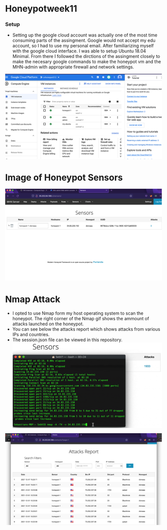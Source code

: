 # Honeypotweek11

<h3>Setup</h3>

- Setting up the google cloud account was actually one of the most time consuming parts of the assingment. Google would not accept my edu account, so I had to use my personal email. After familiarizing myself with the google cloud interface. I was able to setup Ubuntu 18.04 Minimal. From there I followed the dirctions of the assingment closely to make the necesary google commands to make the honeypot vm and the MHN-admin with appropriate firewall and network settings.

 ![Image](https://github.com/redbeard-sys/Honeypotweek11/blob/main/Google%20Cloud.png)

 # Image of Honeypot Sensors
 ![Image](https://github.com/redbeard-sys/Honeypotweek11/blob/main/MHN%20Server.png)

 # Nmap Attack
  - I opted to use Nmap form my host operating system to scan the honeypot. The right corner of the Nmap gif shows the ammount of attacks launched on the honeypot.
  - You can see below the attacks report which shows attacks from various IPs and countries.
  - The session.json file can be viewed in this repository.
 ![Image](https://github.com/redbeard-sys/Honeypotweek11/blob/main/honeyAttack.gif)


 ![Image](https://github.com/redbeard-sys/Honeypotweek11/blob/main/Attack%20Report.png)
 
 
